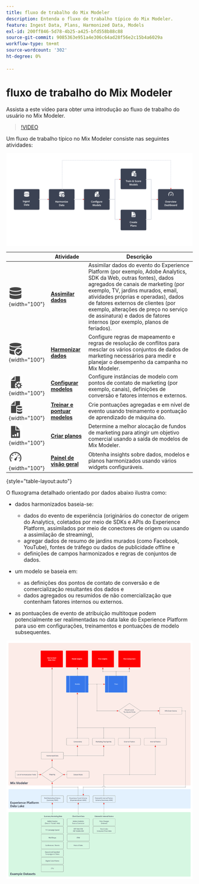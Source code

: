 ```yaml
---
title: fluxo de trabalho do Mix Modeler
description: Entenda o fluxo de trabalho típico do Mix Modeler.
feature: Ingest Data, Plans, Harmonized Data, Models
exl-id: 200ff846-5d78-4b25-a425-bfd558b88c88
source-git-commit: 9085363e951a4e306c64ad28f56e2c15b4a6029a
workflow-type: tm+mt
source-wordcount: '302'
ht-degree: 0%

---
```


# fluxo de trabalho do Mix Modeler

Assista a este vídeo para obter uma introdução ao fluxo de trabalho do usuário no Mix Modeler.

>[!VIDEO](https://video.tv.adobe.com/v/3424854/?learn=on)


Um fluxo de trabalho típico no Mix Modeler consiste nas seguintes atividades:

![Texto alternativo](/help/assets//ApplicationWorkflow.svg)

|  | Atividade | Descrição |
|---|---|---|
| ![Dados](/help/assets//icons/Data.svg){width="100"} | [**Assimilar dados**](../ingest-data/overview.md) | Assimilar dados do evento do Experience Platform (por exemplo, Adobe Analytics, SDK da Web, outras fontes), dados agregados de canais de marketing (por exemplo, TV, jardins murados, email, atividades próprias e operadas), dados de fatores externos de clientes (por exemplo, alterações de preço no serviço de assinatura) e dados de fatores internos (por exemplo, planos de feriados). |
| ![VerificaçãoDeDados](/help/assets//icons/DataCheck.svg){width="100"} | [**Harmonizar dados**](../harmonize-data/overview.md) | Configure regras de mapeamento e regras de resolução de conflitos para mesclar os vários conjuntos de dados de marketing necessários para medir e planejar o desempenho da campanha no Mix Modeler. |
| ![ConfigArquivo](/help/assets//icons/FileGear.svg){width="100"} | [**Configurar modelos**](../models/create.md) | Configure instâncias de modelo com pontos de contato de marketing (por exemplo, canais), definições de conversão e fatores internos e externos. |
| ![DadosDoArquivo](/help/assets//icons/FileData.svg){width="100"} | [**Treinar e pontuar modelos**](../models/overview.md) | Crie pontuações agregadas e em nível de evento usando treinamento e pontuação de aprendizado de máquina do. |
| ![GráficoDeArquivos](/help/assets//icons/FileChart.svg){width="100"} | [**Criar planos**](../plans/overview.md) | Determine a melhor alocação de fundos de marketing para atingir um objetivo comercial usando a saída de modelos de Mix Modeler. |
| ![Painel](/help/assets//icons/Dashboard.svg){width="100"} | [**Painel de visão geral**](../dashboard/overview.md) | Obtenha insights sobre dados, modelos e planos harmonizados usando vários widgets configuráveis. |

{style="table-layout:auto"}

O fluxograma detalhado orientado por dados abaixo ilustra como:

* dados harmonizados baseia-se:

   * dados do evento de experiência (originários do conector de origem do Analytics, coletados por meio de SDKs e APIs do Experience Platform, assimilados por meio de conectores de origem ou usando a assimilação de streaming),
   * agregar dados de resumo de jardins murados (como Facebook, YouTube), fontes de tráfego ou dados de publicidade offline e
   * definições de campos harmonizados e regras de conjuntos de dados.

* um modelo se baseia em:

   * as definições dos pontos de contato de conversão e de comercialização resultantes dos dados e
   * dados agregados ou resumidos de não comercialização que contenham fatores internos ou externos.

* as pontuações de evento de atribuição multitoque podem potencialmente ser realimentadas no data lake do Experience Platform para uso em configurações, treinamentos e pontuações de modelo subsequentes.

![Fluxo de trabalho abrangente](/help/assets//comprehensive-workflow.svg)
